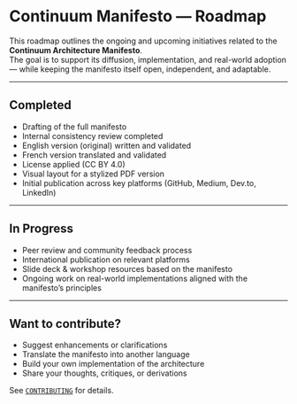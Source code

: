 # Continuum Manifesto — Roadmap

This roadmap outlines the ongoing and upcoming initiatives related to the **Continuum Architecture Manifesto**.  
The goal is to support its diffusion, implementation, and real-world adoption — while keeping the manifesto itself open, independent, and adaptable.

---

## Completed

- Drafting of the full manifesto
- Internal consistency review completed
- English version (original) written and validated
- French version translated and validated
- License applied (CC BY 4.0)
- Visual layout for a stylized PDF version
- Initial publication across key platforms (GitHub, Medium, Dev.to, LinkedIn)

---

## In Progress

- Peer review and community feedback process
- International publication on relevant platforms
- Slide deck & workshop resources based on the manifesto
- Ongoing work on real-world implementations aligned with the manifesto’s principles

---

## Want to contribute?

- Suggest enhancements or clarifications
- Translate the manifesto into another language
- Build your own implementation of the architecture
- Share your thoughts, critiques, or derivations

See [`CONTRIBUTING`](./contributing.md) for details.
